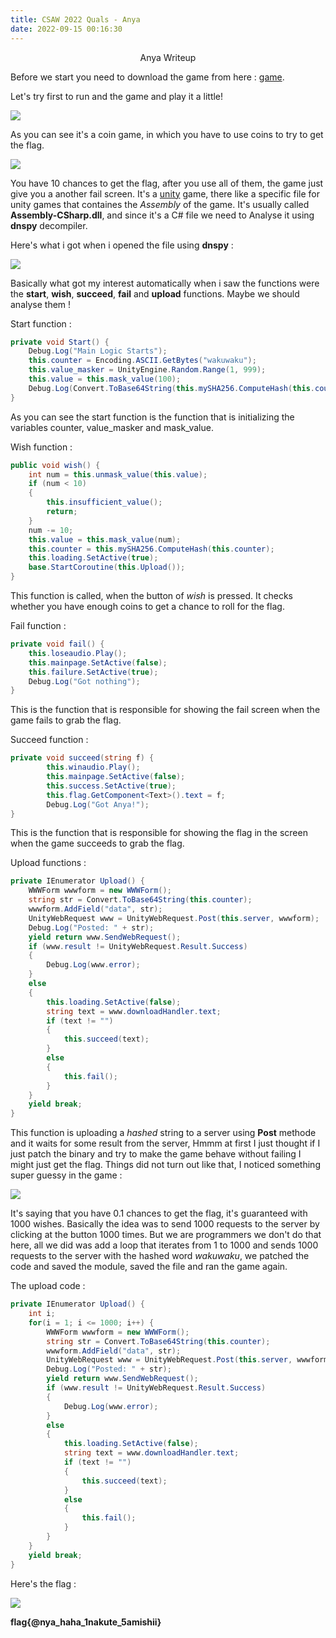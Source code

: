 ```yaml
---
title: CSAW 2022 Quals - Anya 
date: 2022-09-15 00:16:30
---
```

<center>

Anya Writeup

</center>

Before we start you need to download the game from here : [game](https://github.com/IR0NBYTE/binaries/blob/main/Game.rar).

Let's try first to run and the game and play it a little! 

![](https://i.imgur.com/l5IGLoo.png)

As you can see it's a coin game, in which you have to use coins to try to get the flag. 

![](https://i.imgur.com/lWcQpgS.png)

You have 10 chances to get the flag, after you use all of them, the game just give you a another fail screen. 
It's a [unity](https://en.wikipedia.org/wiki/Unity_(game_engine)) game, there like a specific file for unity games that containes the *Assembly* of the game. It's usually called **Assembly-CSharp.dll**, and since it's a C# file we need to Analyse it using **dnspy** decompiler.

Here's what i got when i opened the file using **dnspy** : 

![](https://i.imgur.com/6zuHBI5.png)

Basically what got my interest automatically when i saw the functions were the **start**, **wish**, **succeed**, **fail** and **upload** functions. Maybe we should analyse them !

Start function : 
```C#
private void Start() {
    Debug.Log("Main Logic Starts");
    this.counter = Encoding.ASCII.GetBytes("wakuwaku");
    this.value_masker = UnityEngine.Random.Range(1, 999);
    this.value = this.mask_value(100);
    Debug.Log(Convert.ToBase64String(this.mySHA256.ComputeHash(this.counter)));
}
```
As you can see the start function is the function that is initializing the variables counter, value_masker and mask_value.

Wish function : 

```C#
public void wish() {
    int num = this.unmask_value(this.value);
    if (num < 10)
    {
        this.insufficient_value();
        return;
    }
    num -= 10;
    this.value = this.mask_value(num);
    this.counter = this.mySHA256.ComputeHash(this.counter);
    this.loading.SetActive(true);
    base.StartCoroutine(this.Upload());
}
```

This function is called, when the button of *wish* is pressed. It checks whether you have enough coins to get a chance to roll for the flag.  

Fail function : 

```C#
private void fail() {
    this.loseaudio.Play();
    this.mainpage.SetActive(false);
    this.failure.SetActive(true);
    Debug.Log("Got nothing");
}
```

This is the function that is responsible for showing the fail screen when the game fails to grab the flag. 

Succeed function : 

```C#
private void succeed(string f) {
		this.winaudio.Play();
		this.mainpage.SetActive(false);
		this.success.SetActive(true);
		this.flag.GetComponent<Text>().text = f;
		Debug.Log("Got Anya!");
}
```

This is the function that is responsible for showing the flag in the screen when the game succeeds to grab the flag. 

Upload functions :

```C#
private IEnumerator Upload() {
    WWWForm wwwform = new WWWForm();
    string str = Convert.ToBase64String(this.counter);
    wwwform.AddField("data", str);
    UnityWebRequest www = UnityWebRequest.Post(this.server, wwwform);
    Debug.Log("Posted: " + str);
    yield return www.SendWebRequest();
    if (www.result != UnityWebRequest.Result.Success)
    {
        Debug.Log(www.error);
    }
    else
    {
        this.loading.SetActive(false);
        string text = www.downloadHandler.text;
        if (text != "")
        {
            this.succeed(text);
        }
        else
        {
            this.fail();
        }
    }
    yield break;
}
```

This function is uploading a *hashed* string to a server using **Post** methode and it waits for some result from the server, Hmmm at first I just thought if I just patch the binary and try to make the game behave without failing I might just get the flag.
Things did not turn out like that, I noticed something super guessy in the game : 

![](https://i.imgur.com/XmAl7oF.png)

It's saying that you have 0.1 chances to get the flag, it's guaranteed with 1000 wishes. Basically the idea was to send 1000 requests to the server by clicking at the button 1000 times. But we are programmers we don't do that here, all we did was add a loop that iterates from 1 to 1000 and sends 1000 requests to the server with the hashed word *wakuwaku*, we patched the code and saved the module, saved the file and ran the game again.

The upload code : 

```C#
private IEnumerator Upload() {
    int i; 
    for(i = 1; i <= 1000; i++) {
        WWWForm wwwform = new WWWForm();
        string str = Convert.ToBase64String(this.counter);
        wwwform.AddField("data", str);
        UnityWebRequest www = UnityWebRequest.Post(this.server, wwwform);
        Debug.Log("Posted: " + str);
        yield return www.SendWebRequest();
        if (www.result != UnityWebRequest.Result.Success)
        {
            Debug.Log(www.error);
        }
        else
        {
            this.loading.SetActive(false);
            string text = www.downloadHandler.text;
            if (text != "")
            {
                this.succeed(text);
            }
            else
            {
                this.fail();
            }
        }
    }
    yield break;
}
```

Here's the flag : 

![](https://i.imgur.com/tz9cHdJ.png)

**flag{@nya_haha_1nakute_5amishii}**

